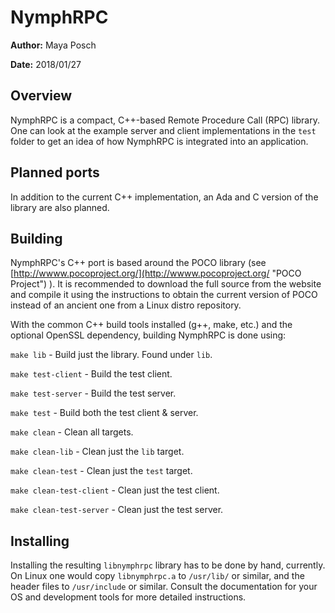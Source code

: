 # NymphRPC #

**Author:** Maya Posch

**Date:** 2018/01/27

## Overview ##

NymphRPC is a compact, C++-based Remote Procedure Call (RPC) library. One can look at the example server and client implementations in the `test` folder to get an idea of how NymphRPC is integrated into an application.

## Planned ports ##

In addition to the current C++ implementation, an Ada and C version of the library are also planned.

## Building ##

NymphRPC's C++ port is based around the POCO library (see [http://wwww.pocoproject.org/](http://wwww.pocoproject.org/ "POCO Project") ). It is recommended to download the full source from the website and compile it using the instructions to obtain the current version of POCO instead of an ancient one from a Linux distro repository.

With the common C++ build tools installed (g++, make, etc.) and the optional OpenSSL dependency, building NymphRPC is done using:

`make lib` - Build just the library. Found under `lib`.

`make test-client` - Build the test client.

`make test-server` - Build the test server.

`make test` - Build both the test client & server.

`make clean` - Clean all targets.

`make clean-lib` - Clean just the `lib` target.

`make clean-test` - Clean just the `test` target.

`make clean-test-client` - Clean just the test client.

`make clean-test-server` - Clean just the test server.

## Installing ##

Installing the resulting `libnymphrpc` library has to be done by hand, currently. On Linux one would copy `libnymphrpc.a` to `/usr/lib/` or similar, and the header files to `/usr/include` or similar. Consult the documentation for your OS and development tools for more detailed instructions.

